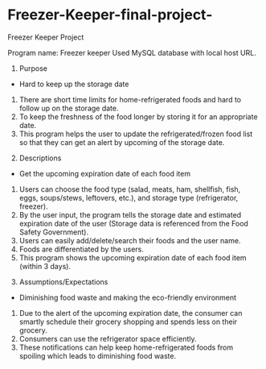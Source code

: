 # Freezer-Keeper-final-project-
Freezer Keeper Project



Program name: Freezer keeper Used MySQL database with local host URL.

1. Purpose
- Hard to keep up the storage date
 1) There are short time limits for home-refrigerated foods and hard to follow up on the storage date.
 2) To keep the freshness of the food longer by storing it for an appropriate date.
 3) This program helps the user to update the refrigerated/frozen food list so that they can get an alert by upcoming of the storage date.

2. Descriptions
- Get the upcoming expiration date of each food item
 1) Users can choose the food type (salad, meats, ham, shellfish, fish, eggs, soups/stews, leftovers, etc.), and storage type (refrigerator, freezer).
 2) By the user input, the program tells the storage date and estimated expiration date of the user (Storage data is referenced from the Food Safety Government).
 3) Users can easily add/delete/search their foods and the user name.
 4) Foods are differentiated by the users.
 5) This program shows the upcoming expiration date of each food item (within 3 days).

3. Assumptions/Expectations
- Diminishing food waste and making the eco-friendly environment
 1) Due to the alert of the upcoming expiration date, the consumer can smartly schedule their grocery shopping and spends less on their grocery.
 2) Consumers can use the refrigerator space efficiently.
 3) These notifications can help keep home-refrigerated foods from spoiling which leads to diminishing food waste.
